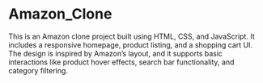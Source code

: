 # Amazon_Clone
This is an Amazon clone project built using HTML, CSS, and JavaScript.   It includes a responsive homepage, product listing, and a shopping cart UI.   The design is inspired by Amazon’s layout, and it supports basic interactions   like product hover effects, search bar functionality, and category filtering.
